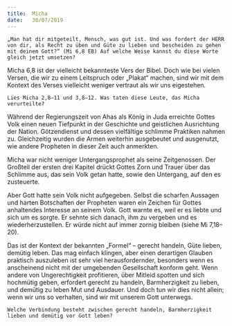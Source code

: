 ```yaml
---
title:  Micha
date:   30/07/2019
---
```


`„Man hat dir mitgeteilt, Mensch, was gut ist. Und was fordert der HERR von dir, als Recht zu üben und Güte zu lieben und bescheiden zu gehen mit deinem Gott?“ (Mi 6,8 EB) Auf welche Weise kannst du diese Worte gleich jetzt umsetzen?`

Micha 6,8 ist der vielleicht bekannteste Vers der Bibel. Doch wie bei vielen Versen, die wir zu einem Leitspruch oder „Plakat“ machen, sind wir mit dem Kontext des Verses vielleicht weniger vertraut als wir uns eigestehen.

`Lies Micha 2,8–11 und 3,8–12. Was taten diese Leute, das Micha verurteilte?`

Während der Regierungszeit von Ahas als König in Juda erreichte Gottes Volk einen neuen Tiefpunkt in der Geschichte und geistlichen Ausrichtung der Nation. Götzendienst und dessen vielfältige schlimme Praktiken nahmen zu. Gleichzeitig wurden die Armen weiterhin ausgebeutet und ausgenutzt, wie andere Propheten in dieser Zeit auch anmerkten.

Micha war nicht weniger Untergangsprophet als seine Zeitgenossen. Der Großteil der ersten drei Kapitel drückt Gottes Zorn und Trauer über das Schlimme aus, das sein Volk getan hatte, sowie den Untergang, auf den es zusteuerte.

Aber Gott hatte sein Volk nicht aufgegeben. Selbst die scharfen Aussagen und harten Botschaften der Propheten waren ein Zeichen für Gottes anhaltendes Interesse an seinem Volk. Gott warnte es, weil er es liebte und sich um es sorgte. Er sehnte sich danach, ihm zu vergeben und es wiederherzustellen. Er würde nicht auf immer zornig bleiben (siehe Mi 7,18–20).

Das ist der Kontext der bekannten „Formel“ – gerecht handeln, Güte lieben, demütig leben. Das mag einfach klingen, aber einen derartigen Glauben praktisch auszuleben ist sehr viel herausfordernder, besonders wenn es anscheinend nicht mit der umgebenden Gesellschaft konform geht. Wenn andere von Ungerechtigkeit profitieren, über Mitleid spotten und sich hochmütig geben, erfordert gerecht zu handeln, Barmherzigkeit zu lieben, und demütig zu leben Mut und Ausdauer. Und doch tun wir dies nicht allein; wenn wir uns so verhalten, sind wir mit unserem Gott unterwegs.

`Welche Verbindung besteht zwischen gerecht handeln, Barmherzigkeit lieben und demütig vor Gott leben?`
